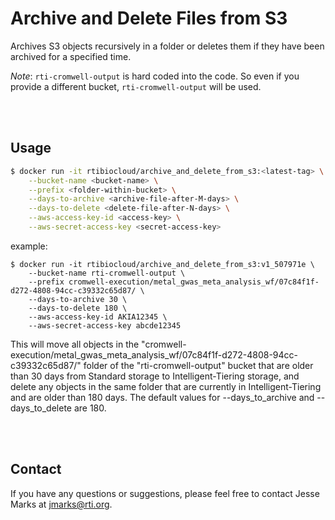 # Archive and Delete Files from S3
Archives S3 objects recursively in a folder or deletes them if they have been archived for a specified time.

*Note*: `rti-cromwell-output` is hard coded into the code. So even if you provide a different bucket, `rti-cromwell-output` will be used.

<br><br>

## Usage

```bash
$ docker run -it rtibiocloud/archive_and_delete_from_s3:<latest-tag> \
    --bucket-name <bucket-name> \
    --prefix <folder-within-bucket> \
    --days-to-archive <archive-file-after-M-days> \
    --days-to-delete <delete-file-after-N-days> \
    --aws-access-key-id <access-key> \
    --aws-secret-access-key <secret-access-key>
```

example:
```
$ docker run -it rtibiocloud/archive_and_delete_from_s3:v1_507971e \
    --bucket-name rti-cromwell-output \
    --prefix cromwell-execution/metal_gwas_meta_analysis_wf/07c84f1f-d272-4808-94cc-c39332c65d87/ \
    --days-to-archive 30 \
    --days-to-delete 180 \
    --aws-access-key-id AKIA12345 \
    --aws-secret-access-key abcde12345
```
This will move all objects in the "cromwell-execution/metal_gwas_meta_analysis_wf/07c84f1f-d272-4808-94cc-c39332c65d87/"
folder of the "rti-cromwell-output" bucket that are older than 30 days from Standard storage to Intelligent-Tiering storage,
and delete any objects in the same folder that are currently in Intelligent-Tiering and are older than 180 days.
The default values for --days_to_archive and --days_to_delete are 180.


<br><br>



## Contact
If you have any questions or suggestions, please feel free to contact Jesse Marks at jmarks@rti.org.
